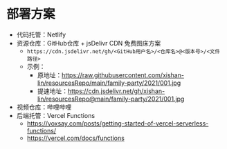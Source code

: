# 部署方案
* 代码托管：Netlify
* 资源仓库：GitHub仓库 + jsDelivr CDN 免费图床方案
    * `https://cdn.jsdelivr.net/gh/<GitHub用户名>/<仓库名>@<版本号>/<文件路径>`
    * 示例：
        * 原地址：https://raw.githubusercontent.com/xishan-lin/resourcesRepo/main/family-party/2021/001.jpg
        * 提速地址：https://cdn.jsdelivr.net/gh/xishan-lin/resourcesRepo@main/family-party/2021/001.jpg
* 视频仓库：哔哩哔哩
* 后端托管：Vercel Functions
  * https://voxsay.com/posts/getting-started-of-vercel-serverless-functions/
  * https://vercel.com/docs/functions
